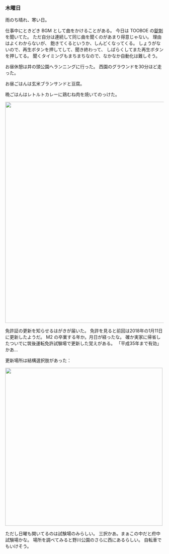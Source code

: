 ### 木曜日

雨のち晴れ、寒い日。

仕事中にときどき BGM として曲をかけることがある。
今日は TOOBOE の[錠剤](https://www.youtube.com/watch?v=xIKW3NKYBWw)を聞いてた。
ただ自分は連続して同じ曲を聞くのがあまり得意じゃない。
理由はよくわからないが、 飽きてくるというか、しんどくなってくる。
しょうがないので、再生ボタンを押してして、聞き終わって、
しばらくしてまた再生ボタンを押してる。
聞くタイミングもまちまちなので、なかなか自動化は難しそう。

お昼休憩は井の頭公園へランニングに行った。
西園のグラウンドを30分ほど走った。

お昼ごはんは玄米ブランサンドと豆腐。

晩ごはんはレトルトカレーに鶏むね肉を焼いてのっけた。

<img src="https://i.imgur.com/gEO2pdw.jpg" width="700">

免許証の更新を知らせるはがきが届いた。
免許を見ると前回は2018年の1月11日に更新したようだ。
M2 の卒業する年か。月日が経ったな。
確か実家に帰省したついでに筑後運転免許試験場で更新した覚えがある。
「平成35年まで有効」かあ...

更新場所は結構選択肢があった：

<img src="https://i.imgur.com/e9ZdNOT.jpg" width="500">

ただし日曜も開いてるのは試験場のみらしい。
三択かあ。まぁこの中だと府中試験場かな。
場所を調べてみると野川公園のさらに西にあるらしい。
自転車でもいけそう。